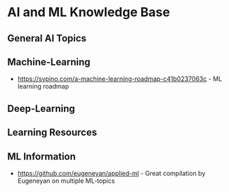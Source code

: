 # AI and ML Knowledge Base

## General AI Topics

## Machine-Learning
* https://svpino.com/a-machine-learning-roadmap-c41b0237063c - ML learning roadmap
## Deep-Learning




## Learning Resources

## ML Information
* https://github.com/eugeneyan/applied-ml - Great compilation by Eugeneyan on multiple ML-topics

